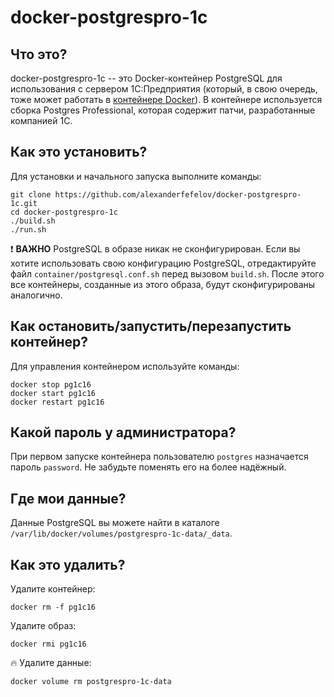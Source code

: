 # docker-postgrespro-1c

## Что это?

docker-postgrespro-1c -- это Docker-контейнер PostgreSQL для использования с сервером 1С:Предприятия (который, в свою очередь, тоже может работать в [контейнере Docker](https://github.com/alexanderfefelov/docker-1c-server)). В контейнере используется сборка Postgres Professional, которая содержит патчи, разработанные компанией 1С.

## Как это установить?

Для установки и начального запуска выполните команды:

    git clone https://github.com/alexanderfefelov/docker-postgrespro-1c.git
    cd docker-postgrespro-1c
    ./build.sh
    ./run.sh

:exclamation: __ВАЖНО__ PostgreSQL в образе никак не сконфигурирован. Если вы хотите использовать свою конфигурацию PostgreSQL, отредактируйте файл `container/postgresql.conf.sh` перед вызовом `build.sh`. После этого все контейнеры, созданные из этого образа, будут сконфигурированы аналогично.

## Как остановить/запустить/перезапустить контейнер?

Для управления контейнером используйте команды:

    docker stop pg1c16
    docker start pg1c16
    docker restart pg1c16

## Какой пароль у администратора?

При первом запуске контейнера пользователю `postgres` назначается пароль `password`. Не забудьте поменять его на более надёжный.

## Где мои данные?

Данные PostgreSQL вы можете найти в каталоге `/var/lib/docker/volumes/postgrespro-1c-data/_data`.

## Как это удалить?

Удалите контейнер:

    docker rm -f pg1c16

Удалите образ:

    docker rmi pg1c16

:fire: Удалите данные:

    docker volume rm postgrespro-1c-data

